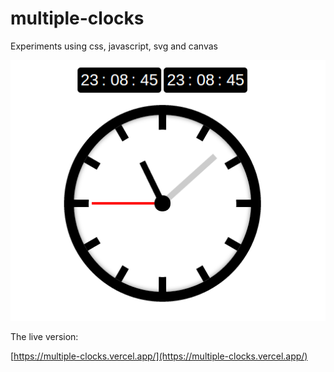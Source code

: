 # multiple-clocks

Experiments using css, javascript, svg and canvas

![Clock css javascript ](app/images/multiple-clocks-javascript-css.png)

The live version:

[https://multiple-clocks.vercel.app/](https://multiple-clocks.vercel.app/)
